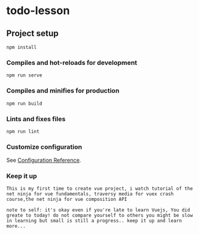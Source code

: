 # todo-lesson


## Project setup
```
npm install
```

### Compiles and hot-reloads for development
```
npm run serve
```

### Compiles and minifies for production
```
npm run build
```

### Lints and fixes files
```
npm run lint
```

### Customize configuration
See [Configuration Reference](https://cli.vuejs.org/config/).

### Keep it up
```
This is my first time to create vue project, i watch tutorial of the net ninja for vue fundamentals, traversy media for vuex crash course,the net ninja for vue composition API

note to self: it's okay even if you're late to learn Vuejs, You did greate to today! do not compare yourself to others you might be slow in learning but small is still a progress.. keep it up and learn more...
```
